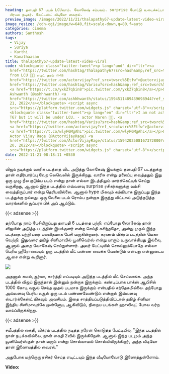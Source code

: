 ```yaml
---
heading: தளபதி 67 படம் LCUவாம். லோகேஷ் சம்பவம். surprise போட்டு உடைச்சுட்டாரு
  பிரபல நடிகர். லேட்டஸ்ட் வீடியோ வைரல்.
preview_image: /images/2022/11/21/thalapathy67-update-latest-video-viral-2-.jpg
image_resize: /cdn-cgi/image/w=640,fit=scale-down,q=80,f=auto
categories: cinema
authors: Santhosh
tags:
  - Vijay
  - Suriya
  - Karthi
  - Kamalhaasan
title: thalapathy67-update-latest-video-viral
code: <blockquote class="twitter-tweet"><p lang="und" dir="ltr"><a
  href="https://twitter.com/hashtag/Thalapathy67?src=hash&amp;ref_src=twsrc%5Etfw">#Thalapathy67</a>
  from LCU 🖤🖤 எடிட் தரம் 🔥<a
  href="https://twitter.com/actorvijay?ref_src=twsrc%5Etfw">@actorvijay</a> <a
  href="https://twitter.com/hashtag/Varisu?src=hash&amp;ref_src=twsrc%5Etfw">#Varisu</a>
  <a href="https://t.co/yxkZ7qbin8">pic.twitter.com/yxkZ7qbin8</a></p>&mdash;
  Ashwanth (@ashhhwanth) <a
  href="https://twitter.com/ashhhwanth/status/1594511489439698944?ref_src=twsrc%5Etfw">November
  21, 2022</a></blockquote> <script async
  src="https://platform.twitter.com/widgets.js" charset="utf-8"></script>
  <blockquote class="twitter-tweet"><p lang="en" dir="ltr">I am not acting in
  T67 but it will be under LCU. - actor Naren 🤩🔥. <a
  href="https://twitter.com/hashtag/Varisu?src=hash&amp;ref_src=twsrc%5Etfw">#Varisu</a>
  <a href="https://twitter.com/actorvijay?ref_src=twsrc%5Etfw">@actorvijay</a>
  <a href="https://t.co/wlyF6MgAhL">pic.twitter.com/wlyF6MgAhL</a></p>&mdash;
  Actor Vijay Rage (@ActorVijayRage) <a
  href="https://twitter.com/ActorVijayRage/status/1594202508167372800?ref_src=twsrc%5Etfw">November
  20, 2022</a></blockquote> <script async
  src="https://platform.twitter.com/widgets.js" charset="utf-8"></script>
date: 2022-11-21 08:18:11 +0530
---
```



விஜய் நடிக்கும் வாரிசு படத்தை விட அடுத்து லோகேஷ் இயக்கும் தளபதி 67 படத்துக்கு தான் எதிர்பார்ப்பு வேற லெவெலில் இருக்கிறது. வாரிசு என்று தலைப்பு வைத்ததும் இது ஒரு முழு நீல குடும்ப படம் என்று தான் எல்லா இடத்திலும் மார்க்கெட்டிங் செய்து வருகிறது, ஆனால் இந்த படத்தில் எவ்வளவு surprise ரசிகர்களுக்கு வம்சி வைத்திருப்பார் என்று தெரியவில்லை. ஆனால் hype மிகவும் கம்மியாக இருப்பது இந்த படத்துக்கு நல்லது. ஒரு வேலை படம் ரொம்ப நன்றாக இருந்து விட்டால் அடுத்தடுத்த வாரங்களில் சூப்பரா பிக் அப் ஆய்டும்.

{{< adsense >}}

தற்போது நாம் பேசியிருப்பது தளபதி 6 படத்தை பற்றி. எப்போது லோகேஷ் தான் விஜயின் அடுத்த படத்தின் இயக்குனர் என்ற செய்தி கசிந்ததோ, அன்று முதல் இந்த படத்தை பற்றி பலர் பலவிதமாக பேசி வருகின்றனர். கரணம் விக்ரம் படத்தின் மெகா வெற்றி. இதுவரை தமிழ் சினிமாவில் யூனிவெர்ஸ் என்று யாரும் உருவாக்கியது இல்லை, ஆனால் அதை லோகேஷ் செய்துள்ளார். அவர் பேட்டியில் சொல்லும்போதே எல்லா பெரிய ஹீரோவையும் ஒரு படத்தில் மீட் பண்ண வைக்க வேண்டும் என்பது என்னுடைய ஆசை என்று கூறினார்.

![](/images/2022/11/21/thalapathy67-update-latest-video-viral-1-.jpg)

அதனால் கமல், சூர்யா, கார்த்தி எப்படியும் அடுத்த படத்தில் மீட் செய்வாங்க. அந்த படத்தில் விஜய் இருந்தால் இன்னும் நன்றாக இருக்கும். கண்டிப்பாக பாக்ஸ் ஆபிசில் 1000 கோடி வசூல் செய்த முதல் படமாக இருக்கும் என்பதில் சந்தேகமில்லை. தற்போது அவ்வளவு பெரிய வசூல் ஒரு படம் பண்ணவேண்டும் என்றால் இவ்வளவு ஸ்டார்க்கேஸ்ட் மிகவும் அவசியம். இதை சாத்தியப்படுத்திவிட்டால் தமிழ் சினிமா இந்திய சினிமாவுக்கே முன்னோடி ஆகிவிடும், நிறைய படங்கள் ஹாலிவுட் போல வர்ற வாய்ப்பிருக்கிறது.

{{< adsense >}}

சமீபத்தில் கைதி, விக்ரம் படத்தில் நடித்த நரேன் கொடுத்த பேட்டியில், "இந்த படத்தில் நான் நடிக்கவில்லை, நான் கைதி 2வில் இருக்கிறேன். ஆனால் இந்த படமும் அந்த யூனிவெர்ஸ்குள் தான் வரும் என்று சொல்லாமல் சொல்லியிருக்கிறார், அந்த வீடியோ தான் இணையத்தில் வைரல்."

அதுபோக மற்றொரு ரசிகர் செய்த எடிட்டயும் இந்த வீடியோவோடு இணைத்துள்ளோம். 

**V﻿ideo:**